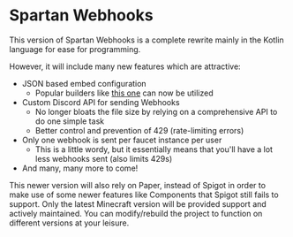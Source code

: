 # Spartan Webhooks
This version of Spartan Webhooks is a complete rewrite
mainly in the Kotlin language for ease for programming.

However, it will include many new features which are attractive:
  * JSON based embed configuration
    * Popular builders like [this one](https://glitchii.github.io/embedbuilder/) can now be utilized
  * Custom Discord API for sending Webhooks
    * No longer bloats the file size by relying on a comprehensive API to do one simple task
    * Better control and prevention of 429 (rate-limiting errors)
  * Only one webhook is sent per faucet instance per user
    * This is a little wordy, but it essentially means that you'll have a lot less webhooks sent (also limits 429s)
  * And many, many more to come!

This newer version will also rely on Paper, instead of Spigot in
order to make use of some newer features like Components that Spigot
still fails to support. Only the latest Minecraft version will be provided
support and actively maintained. You can modify/rebuild the project to
function on different versions at your leisure.